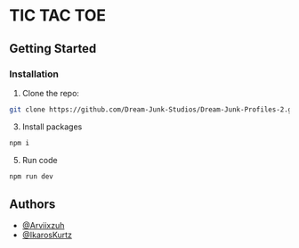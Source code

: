 # TIC TAC TOE

## Getting Started

<h3>Installation</h3>

1. Clone the repo:
```bash
git clone https://github.com/Dream-Junk-Studios/Dream-Junk-Profiles-2.git
```
3. Install packages
```bash
npm i
```
5. Run code
```bash
npm run dev
```

## Authors

- [@Arviixzuh](https://github.com/IkarosKurtz)
- [@IkarosKurtz](https://github.com/IkarosKurtz)

